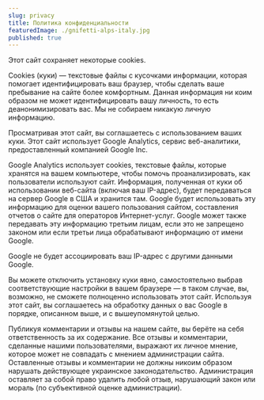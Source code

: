 ```yaml
---
slug: privacy
title: Политика конфиденциальности
featuredImage: ./gnifetti-alps-italy.jpg
published: true
---
```

Этот сайт сохраняет некоторые cookies.

Cookies (куки) — текстовые файлы с кусочками информации, которая помогает идентифицировать ваш браузер, чтобы сделать ваше пребывание на сайте более комфортным. Данная информация ни коим образом не может идентифицировать вашу личность, то есть деанонимизировать вас. Мы не собираем никакую личную информацию.

Просматривая этот сайт, вы соглашаетесь с использованием ваших куки.
Этот сайт использует Google Analytics, сервис веб-аналитики, предоставленный компанией Google Inc.

Google Analytics использует cookies, текстовые файлы, которые хранятся на вашем компьютере, чтобы помочь проанализировать, как пользователи используют сайт. Информация, полученная от куки об использовании веб-сайта (включая ваш IP-адрес), будет передаваться на сервер Google в США и хранится там. Google будет использовать эту информацию для оценки вашего пользования сайтом, составления отчетов о сайте для операторов Интернет-услуг. Google может также передавать эту информацию третьим лицам, если это не запрещено законом или если третьи лица обрабатывают информацию от имени Google.

Google не будет ассоциировать ваш IP-адрес с другими данными Google.

Вы можете отключить установку куки явно, самостоятельно выбрав соответствующие настройки в вашем браузере — в таком случае, вы, возможно, не сможете полноценно использовать этот сайт. Используя этот сайт, вы соглашаетесь на обработку данных о вас Google в порядке, описанном выше, и с вышеупомянутой целью.

Публикуя комментарии и отзывы на нашем сайте, вы берёте на себя ответственность за их содержание. Все отзывы и комментарии, сделанные нашими пользователями, выражают их личное мнение, которое может не совпадать с мнением администрации сайта. Оставленные отзывы и комментарии не должны никоим образом нарушать действующее украинское законодательство. Администрация оставляет за собой право удалить любой отзыв, нарушающий закон или мораль (по субъективной оценке администрации).